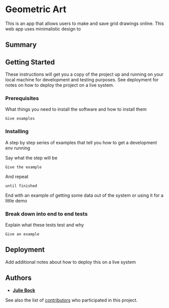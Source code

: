 # Geometric Art

This is an app that allows users to make and save grid drawings online. This
web app uses minimalistic design to 

## Summary

## Getting Started

These instructions will get you a copy of the project up and running on
your local machine for development and testing purposes. See deployment
for notes on how to deploy the project on a live system.

### Prerequisites

What things you need to install the software and how to install them

    Give examples

### Installing

A step by step series of examples that tell you how to get a development
env running

Say what the step will be

    Give the example

And repeat

    until finished

End with an example of getting some data out of the system or using it
for a little demo


### Break down into end to end tests

Explain what these tests test and why

    Give an example

## Deployment

Add additional notes about how to deploy this on a live system

## Authors

  - [**Julie Bock**](https://github.com/juliesbock)

See also the list of
[contributors](https://github.com/PurpleBooth/a-good-readme-template/contributors)
who participated in this project.

